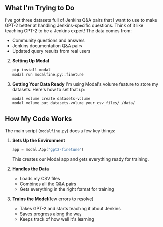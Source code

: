 ## What I'm Trying to Do

I've got three datasets full of Jenkins Q&A pairs that I want to use to make GPT-2 better at handling Jenkins-specific questions. Think of it like teaching GPT-2 to be a Jenkins expert! The data comes from:
- Community questions and answers
- Jenkins documentation Q&A pairs
- Updated query results from real users

2. **Setting Up Modal**
   ```bash
   pip install modal
   modal run modalfine.py::finetune
   ```

3. **Getting Your Data Ready**
   I'm using Modal's volume feature to store my datasets. Here's how to set that up:
   ```bash
   modal volume create datasets-volume
   modal volume put datasets-volume your_csv_files/ /data/
   ```

## How My Code Works

The main script (`modalfine.py`) does a few key things:

1. **Sets Up the Environment**
   ```python
   app = modal.App("gpt2-finetune")
   ```
   This creates our Modal app and gets everything ready for training.

2. **Handles the Data**
   - Loads my CSV files
   - Combines all the Q&A pairs
   - Gets everything in the right format for training

3. **Trains the Model**(few errors to resolve)
   - Takes GPT-2 and starts teaching it about Jenkins
   - Saves progress along the way
   - Keeps track of how well it's learning

